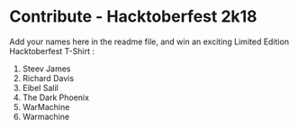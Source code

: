 # Contribute - Hacktoberfest 2k18
Add your names here in the readme file, and win an exciting Limited Edition Hacktoberfest T-Shirt :

1. Steev James
2. Richard Davis
3. Eibel Salil
4. The Dark Phoenix
5. WarMachine
6. Warmachine
